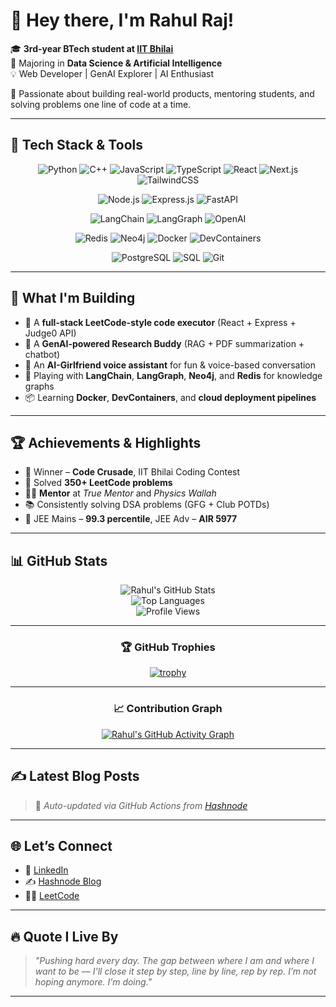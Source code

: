 # 👋 Hey there, I'm Rahul Raj!

🎓 **3rd-year BTech student at [IIT Bhilai](https://www.iitbhilai.ac.in/)**  
🧠 Majoring in **Data Science & Artificial Intelligence**  
💡 Web Developer | GenAI Explorer | AI Enthusiast  

🚀 Passionate about building real-world products, mentoring students, and solving problems one line of code at a time.

---

## 🧰 Tech Stack & Tools

<div align="center">

![Python](https://img.shields.io/badge/-Python-3670A0?style=for-the-badge&logo=python&logoColor=ffdd54)
![C++](https://img.shields.io/badge/-C++-00599C?style=for-the-badge&logo=c%2B%2B&logoColor=white)
![JavaScript](https://img.shields.io/badge/-JavaScript-F7DF1E?style=for-the-badge&logo=javascript&logoColor=black)
![TypeScript](https://img.shields.io/badge/-TypeScript-3178C6?style=for-the-badge&logo=typescript&logoColor=white)
![React](https://img.shields.io/badge/-React-20232A?style=for-the-badge&logo=react&logoColor=61DAFB)
![Next.js](https://img.shields.io/badge/-Next.js-000000?style=for-the-badge&logo=next.js&logoColor=white)
![TailwindCSS](https://img.shields.io/badge/-Tailwind_CSS-38B2AC?style=for-the-badge&logo=tailwind-css&logoColor=white)

![Node.js](https://img.shields.io/badge/-Node.js-339933?style=for-the-badge&logo=nodedotjs&logoColor=white)
![Express.js](https://img.shields.io/badge/-Express.js-404D59?style=for-the-badge)
![FastAPI](https://img.shields.io/badge/-FastAPI-005571?style=for-the-badge&logo=fastapi)

![LangChain](https://img.shields.io/badge/-LangChain-000000?style=for-the-badge&logoColor=white)
![LangGraph](https://img.shields.io/badge/-LangGraph-4B0082?style=for-the-badge&logoColor=white)
![OpenAI](https://img.shields.io/badge/-OpenAI-412991?style=for-the-badge&logo=openai)

![Redis](https://img.shields.io/badge/-Redis-DC382D?style=for-the-badge&logo=redis&logoColor=white)
![Neo4j](https://img.shields.io/badge/-Neo4j-008CC1?style=for-the-badge&logo=neo4j&logoColor=white)
![Docker](https://img.shields.io/badge/-Docker-2496ED?style=for-the-badge&logo=docker&logoColor=white)
![DevContainers](https://img.shields.io/badge/-DevContainers-007ACC?style=for-the-badge&logo=visualstudiocode&logoColor=white)

![PostgreSQL](https://img.shields.io/badge/-PostgreSQL-4169E1?style=for-the-badge&logo=postgresql&logoColor=white)
![SQL](https://img.shields.io/badge/-SQL-025E8C?style=for-the-badge&logo=sqlite&logoColor=white)
![Git](https://img.shields.io/badge/-Git-F05032?style=for-the-badge&logo=git&logoColor=white)

</div>

---

## 🚧 What I'm Building

- 🧩 A **full-stack LeetCode-style code executor** (React + Express + Judge0 API)  
- 🧠 A **GenAI-powered Research Buddy** (RAG + PDF summarization + chatbot)  
- 🧠 An **AI-Girlfriend voice assistant** for fun & voice-based conversation  
- 🧱 Playing with **LangChain**, **LangGraph**, **Neo4j**, and **Redis** for knowledge graphs  
- 📦 Learning **Docker**, **DevContainers**, and **cloud deployment pipelines**  

---

## 🏆 Achievements & Highlights

- 🥇 Winner – **Code Crusade**, IIT Bhilai Coding Contest  
- 💯 Solved **350+ LeetCode problems**  
- 🧑‍🏫 **Mentor** at *True Mentor* and *Physics Wallah*  
- 📚 Consistently solving DSA problems (GFG + Club POTDs)  
- 🎯 JEE Mains – **99.3 percentile**, JEE Adv – **AIR 5977**  

---

## 📊 GitHub Stats

<div align="center">

![Rahul's GitHub Stats](https://github-readme-stats.vercel.app/api?username=Rahul5977&show_icons=true&theme=radical&count_private=true)  
![Top Languages](https://github-readme-stats.vercel.app/api/top-langs/?username=Rahul5977&layout=compact&theme=radical)  
![Profile Views](https://komarev.com/ghpvc/?username=Rahul5977&label=Profile+Views&color=blue)  

---

### 🏆 GitHub Trophies
[![trophy](https://github-profile-trophy.vercel.app/?username=Rahul5977&theme=radical&no-frame=true&no-bg=true&margin-w=4)](https://github.com/ryo-ma/github-profile-trophy)  

---

### 📈 Contribution Graph
[![Rahul's GitHub Activity Graph](https://github-readme-activity-graph.vercel.app/graph?username=Rahul5977&theme=react-dark)](https://github.com/ashutosh00710/github-readme-activity-graph)  

</div>

---

## ✍️ Latest Blog Posts

<!-- BLOG-POST-LIST:START -->
<!-- BLOG-POST-LIST:END -->

> 🔄 *Auto-updated via GitHub Actions from [Hashnode](https://hashnode.com/@rajcode45)*

---

## 🌐 Let’s Connect

- 🔗 [LinkedIn](https://www.linkedin.com/in/rahul-raj-iitbh/)  
- ✍️ [Hashnode Blog](https://hashnode.com/@rajcode45)  
- 👨‍💻 [LeetCode](https://leetcode.com/u/Rahul_Raj_99/)  

---

## 🔥 Quote I Live By

> *"Pushing hard every day. The gap between where I am and where I want to be — I’ll close it step by step, line by line, rep by rep. I’m not hoping anymore. I’m doing."*

---
